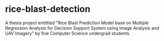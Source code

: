 # rice-blast-detection
A thesis project entittled "Rice Blast Prediction Model base on Multiple Regression Analysis for Decision Support System using Image Analysis and UAV Imagery" by five Computer Science undergrad students.
